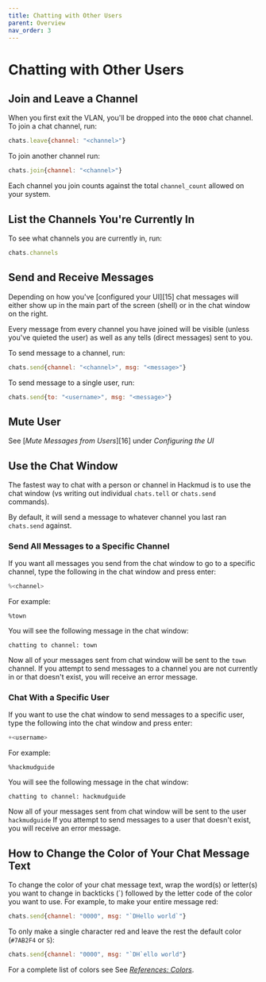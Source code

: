 ```yaml
---
title: Chatting with Other Users
parent: Overview
nav_order: 3
---
```


# Chatting with Other Users

## Join and Leave a Channel

When you first exit the VLAN, you'll be dropped into the `0000` chat channel. To
join a chat channel, run:

```javascript
chats.leave{channel: "<channel>"}
```

To join another channel run:

```javascript
chats.join{channel: "<channel>"}
```

Each channel you join counts against the total `channel_count` allowed on your
system.

## List the Channels You're Currently In

To see what channels you are currently in, run:

```javascript
chats.channels
```

## Send and Receive Messages

Depending on how you've [configured your UI][15] chat messages will either show
up in the main part of the screen (shell) or in the chat window on the right.

Every message from every channel you have joined will be visible (unless you've
quieted the user) as well as any tells (direct messages) sent to you.

To send message to a channel, run:

```javascript
chats.send{channel: "<channel>", msg: "<message>"}
```

To send message to a single user, run:

```javascript
chats.send{to: "<username>", msg: "<message>"}
```

## Mute User

See [_Mute Messages from Users_][16] under _Configuring the UI_

## Use the Chat Window

The fastest way to chat with a person or channel in Hackmud is to use the chat
window (vs writing out individual `chats.tell` or `chats.send` commands).

By default, it will send a message to whatever channel you last ran `chats.send`
against. 

### Send All Messages to a Specific Channel 

If you want all messages you send from the chat window to go to a specific
channel, type the following in the chat window and press enter:

```javascript
%<channel>
```

For example: 

```javacript
%town
```

You will see the following message in the chat window:

```
chatting to channel: town
```

Now all of your messages sent from chat window will be sent to the `town`
channel. If you attempt to send messages to a channel you are not currently in
or that doesn't exist, you will receive an error message.

### Chat With a Specific User

If you want to use the chat window to send messages to a specific user, type the
following into the chat window and press enter:

```javascript
+<username>
```

For example: 

```javacript
%hackmudguide
```

You will see the following message in the chat window:

```
chatting to channel: hackmudguide
```

Now all of your messages sent from chat window will be sent to the user
`hackmudguide` If you attempt to send messages to a user that doesn't exist, you
will receive an error message.

## How to Change the Color of Your Chat Message Text

To change the color of your chat message text, wrap the word(s) or letter(s) you
want to change in backticks (`) followed by the letter code of the color you
want to use. For example, to make your entire message red:

```javascript
chats.send{channel: "0000", msg: "`DHello world`"}
```

To only make a single character red and leave the rest the default color
(`#7AB2F4` or `S`):

```javascript
chats.send{channel: "0000", msg: "`DH`ello world"}
```

For a complete list of colors see See [_References:
Colors_](/references/colors).